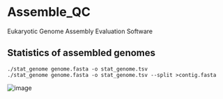 # Assemble_QC
Eukaryotic Genome Assembly Evaluation Software

## Statistics of assembled genomes
```
./stat_genome genome.fasta -o stat_genome.tsv
./stat_genome genome.fasta -o stat_genome.tsv --split >contig.fasta
```

![image](https://user-images.githubusercontent.com/36355222/190681917-6e343699-e838-4fa4-bedb-8d189f2d0b0d.png)



